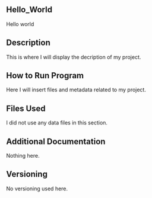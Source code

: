 ## Hello_World
Hello world
## Description
This is where I will display the decription of my project. 
## How to Run Program
 Here I will insert files and metadata related to my project. 
 ## Files Used
 I did not use any data files in this section. 
 ## Additional Documentation
 Nothing here. 
 ## Versioning
 No versioning used here. 
